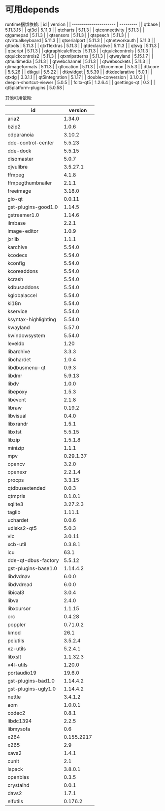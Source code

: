 # 可用depends

runtime捆绑依赖:
| id                     | version   |
| ---------------------- | --------- |
| qtbase                 | 5.11.3.15 |
| qt3d                   | 5.11.3    |
| qtcharts               | 5.11.3    |
| qtconnectivity         | 5.11.3    |
| qtgamepad              | 5.11.3    |
| qtsensors              | 5.11.3    |
| qtspeech               | 5.11.3    |
| qtvirtualkeyboard      | 5.11.3    |
| qtserialport           | 5.11.3    |
| qtnetworkauth          | 5.11.3    |
| qttools                | 5.11.3    |
| qtx11extras            | 5.11.3    |
| qtdeclarative          | 5.11.3    |
| qtsvg                  | 5.11.3    |
| qtscript               | 5.11.3    |
| qtgraphicaleffects     | 5.11.3    |
| qtquickcontrols        | 5.11.3    |
| qtquickcontrols2       | 5.11.3    |
| qtxmlpatterns          | 5.11.3    |
| qtwayland              | 5.15.1.7  |
| qtmultimedia           | 5.11.3    |
| qtwebchannel           | 5.11.3    |
| qtwebsockets           | 5.11.3    |
| qtimageformats         | 5.11.3    |
| qtlocation             | 5.11.3    |
| dtkcommon              | 5.5.3     |
| dtkcore                | 5.5.26    |
| dtkgui                 | 5.5.22    |
| dtkwidget              | 5.5.39    |
| dtkdeclarative         | 5.0.1     |
| qtxdg                  | 3.3.1.1   |
| qt5integration         | 5.1.17    |
| double-conversion      | 3.1.0.2   |
| deepin-shortcut-viewer | 5.0.5     |
| fcitx-qt5              | 1.2.6.4   |
| gsettings-qt           | 0.2       |
| qt5platform-plugins    | 5.0.58    |

其他可用依赖:

| id                   | version    |
| -------------------- | ---------- |
| aria2                | 1.34.0     |
| bzip2                | 1.0.6      |
| cdparanoia           | 3.10.2     |
| dde-control-center   | 5.5.23     |
| dde-dock             | 5.5.15     |
| disomaster           | 5.0.7      |
| djvulibre            | 3.5.27.1   |
| ffmpeg               | 4.1.8      |
| ffmpegthumbnailer    | 2.1.1      |
| freeimage            | 3.18.0     |
| gio-qt               | 0.0.11     |
| gst-plugins-good1.0  | 1.14.5     |
| gstreamer1.0         | 1.14.6     |
| ilmbase              | 2.2.1      |
| image-editor         | 1.0.9      |
| jxrlib               | 1.1.1      |
| karchive             | 5.54.0     |
| kcodecs              | 5.54.0     |
| kconfig              | 5.54.0     |
| kcoreaddons          | 5.54.0     |
| kcrash               | 5.54.0     |
| kdbusaddons          | 5.54.0     |
| kglobalaccel         | 5.54.0     |
| ki18n                | 5.54.0     |
| kservice             | 5.54.0     |
| ksyntax-highlighting | 5.54.0     |
| kwayland             | 5.57.0     |
| kwindowsystem        | 5.54.0     |
| leveldb              | 1.20       |
| libarchive           | 3.3.3      |
| libchardet           | 1.0.4      |
| libdbusmenu-qt       | 0.9.3      |
| libdmr               | 5.9.13     |
| libdv                | 1.0.0      |
| libepoxy             | 1.5.3      |
| libevent             | 2.1.8      |
| libraw               | 0.19.2     |
| libvisual            | 0.4.0      |
| libxrandr            | 1.5.1      |
| libxtst              | 5.5.15     |
| libzip               | 1.5.1.8    |
| minizip              | 1.1.1      |
| mpv                  | 0.29.1.37  |
| opencv               | 3.2.0      |
| openexr              | 2.2.1.4    |
| procps               | 3.3.15     |
| qtdbusextended       | 0.0.3      |
| qtmpris              | 0.1.0.1    |
| sqlite3              | 3.27.2.3   |
| taglib               | 1.11.1     |
| uchardet             | 0.0.6      |
| udisks2-qt5          | 5.0.3      |
| vlc                  | 3.0.11     |
| xcb-util             | 0.3.8.1    |
| icu                  | 63.1       |
| dde-qt-dbus-factory  | 5.5.12     |
| gst-plugins-base1.0  | 1.14.4.2   |
| libdvdnav            | 6.0.0      |
| libdvdread           | 6.0.0      |
| libical3             | 3.0.4      |
| libva                | 2.4.0      |
| libxcursor           | 1.1.15     |
| orc                  | 0.4.28     |
| poppler              | 0.71.0.2   |
| kmod                 | 26.1       |
| pciutils             | 3.5.2.4    |
| xz-utils             | 5.2.4.1    |
| libxslt              | 1.1.32.3   |
| v4l-utils            | 1.20.0     |
| portaudio19          | 19.6.0     |
| gst-plugins-bad1.0   | 1.14.4.2   |
| gst-plugins-ugly1.0  | 1.14.4.2   |
| nettle               | 3.4.1.2    |
| aom                  | 1.0.0.1    |
| codec2               | 0.8.1      |
| libdc1394            | 2.2.5      |
| libmysofa            | 0.6        |
| x264                 | 0.155.2917 |
| x265                 | 2.9        |
| xavs2                | 1.4.1      |
| cunit                | 2.1        |
| lapack               | 3.8.0.1    |
| openblas             | 0.3.5      |
| crystalhd            | 0.0.1      |
| davs2                | 1.7.1      |
| elfutils             | 0.176.2    |